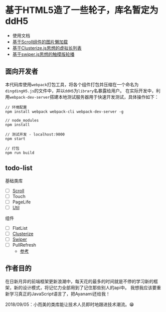 # 基于HTML5造了一些轮子，库名暂定为ddH5 
 - 使用文档
 - [基于Scroll组件的图片懒加载](https://1uokun.github.io/h5/dist/)
 - [基于Clusterize.js思想的虚拟长列表](https://1uokun.github.io/h5/dist/components/clusterize.html)
 - [基于swiper.js思想的触摸版轮播](https://1uokun.github.io/h5/dist/components/swiper.html)

## 面向开发者
本代码库使用`webpack`打包工具，将各个组件打包并压缩在一个命名为`dingdingH5.js`的文件中，并以`ddH5`为`library`名暴露给用户。
在实际开发中，利用`webpack-dev-server`搭建本地测试服务器用于快速开发测试，具体操作如下：
```
// 环境配置
npm install webpack webpack-cli webpack-dev-server -g 

// node_modules
npm install

// 测试开发 - localhost:9000
npm start

// 打包
npm run build
```

## todo-list
基础类库
 - [ ] [Scroll](https://github.com/1uokun/h5/blob/master/src/base/scroll.js)
 - [ ] Touch
 - [ ] PageLife
 - [ ] [Util](https://github.com/1uokun/h5/blob/master/src/base/util.js)
 
组件
 - [ ] FlatList
 - [ ] [Clusterize](https://github.com/1uokun/h5/blob/master/src/components/clusterize.js)
 - [ ] [Swiper](https://github.com/1uokun/h5/blob/master/src/components/swiper.js)
 - [ ] PullRefresh
    - [参考](http://www.alloyteam.com/author/tat-tennylv/)
    
## 作者目的
在日新月异的前端框架更新浪潮中，每天花的最多的时间就是不停的学习新的框架，新的设计模式，将记忆力全部用到了记住那些别人的api中。
我想我应该要重新学习真正的JavaScript语言了，把Ayanami还给我！

2018/09/05：小而美的类库能让技术人员即时地跟进技术潮流。😁